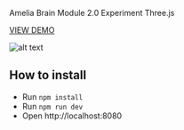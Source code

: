 Amelia Brain Module 2.0 Experiment Three.js

[VIEW DEMO](https://www.youtube.com/watch?v=y0XOuSNlHx8)

![alt text](https://raw.githubusercontent.com/victors1681/3dbrain/master/screenshot/brain3d.png)

## How to install

- Run `npm install`
- Run `npm run dev`
- Open http://localhost:8080
